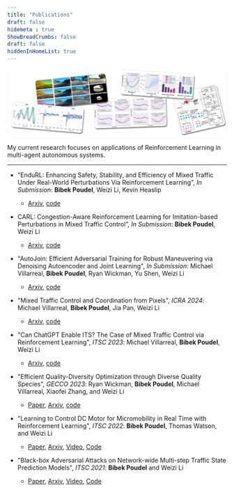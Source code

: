 ```yaml
---
title: "Publications"
draft: false
hidemeta : true
ShowBreadCrumbs: false
draft: false
hiddenInHomeList: true
---
```

![image](images/publications.png)
<!-- 
I have published my work in conferences such as ITSC and GECCO. -->

My current research focuses on applications of Reinforcement Learning in multi-agent autonomous systems.

-------------------

- ”EnduRL: Enhancing Safety, Stability, and Efficiency of Mixed Traffic Under Real-World Perturbations Via Reinforcement Learning”,  *In Submission*: __Bibek Poudel__, Weizi Li, Kevin Heaslip
    - [Arxiv](https://arxiv.org/abs/2311.12261), [code](https://github.com/poudel-bibek/EnduRL)

- CARL: Congestion-Aware Reinforcement Learning for Imitation-based Perturbations in Mixed Traffic Control”,  *In Submission*: __Bibek Poudel__, Weizi Li
    - [Arxiv](https://arxiv.org/abs/2404.00796), [code](https://github.com/poudel-bibek/CARL)

- "AutoJoin: Efficient Adversarial Training for Robust Maneuvering via Denoising Autoencoder and Joint Learning", *In Submission*: Michael Villarreal, __Bibek Poudel__, Ryan Wickman, Yu Shen, Weizi Li
    - [Arxiv](https://arxiv.org/abs/2205.10933), [code](https://github.com/tmvllrrl/AutoJoin)

- "Mixed Traffic Control and Coordination from Pixels", *ICRA 2024*: Michael Villarreal, __Bibek Poudel__, Jia Pan, Weizi Li
    - [Arxiv](https://arxiv.org/abs/2302.09167), [code](https://github.com/tmvllrrl/mtc-pixels)

- "Can ChatGPT Enable ITS? The Case of Mixed Traffic Control via Reinforcement Learning", *ITSC 2023*: Michael Villarreal, __Bibek Poudel__, Weizi Li
    - [Arxiv](https://arxiv.org/abs/2306.08094), [code](https://github.com/tmvllrrl/its-study)

- "Efficient Quality-Diversity Optimization through Diverse Quality Species", *GECCO 2023*: Ryan Wickman, __Bibek Poudel__, Michael Villarreal, Xiaofei Zhang, and Weizi Li
    - [Paper](https://dl.acm.org/doi/10.1145/3583133.3590581), [Arxiv](https://arxiv.org/abs/2304.07425), [code](https://github.com/rwickman/NEAT_RL)

- "Learning to Control DC Motor for Micromobility in Real Time with Reinforcement Learning", *ITSC 2022*: __Bibek Poudel__, Thomas Watson, and Weizi Li
    - [Paper](https://doi.org/10.1109/ITSC55140.2022.9921919), [Arxiv](https://arxiv.org/abs/2108.00138), [Video](https://www.youtube.com/watch?v=TgZS54wQ3ss), [Code](https://github.com/poudel-bibek/NFQ_Golf_Cart)

- "Black-box Adversarial Attacks on Network-wide Multi-step Traffic State Prediction Models", *ITSC 2021*: __Bibek Poudel__ and Weizi Li
    - [Paper](https://doi.org/10.1109/ITSC48978.2021.9564671), [Arxiv](https://arxiv.org/abs/2110.08712), [Video](https://www.youtube.com/watch?v=yxOBCIl1o-Y), [Code](https://github.com/poudel-bibek/black_box_traffic)
